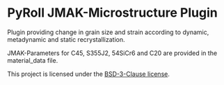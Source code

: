 # PyRoll JMAK-Microstructure Plugin

Plugin providing change in grain size and strain according to dynamic, metadynamic and static recrystallization. 

JMAK-Parameters for C45, S355J2, 54SiCr6 and C20 are provided in the material_data file.

This project is licensed under the [BSD-3-Clause license](LICENSE).

